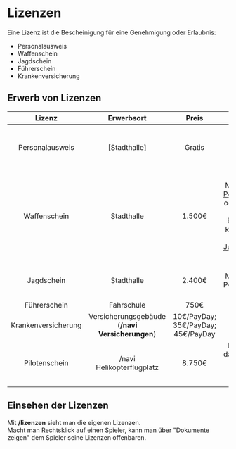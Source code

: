 # Lizenzen 
Eine Lizenz ist die Bescheinigung für eine Genehmigung oder Erlaubnis:

* Personalausweis
* Waffenschein
* Jagdschein
* Führerschein
* Krankenversicherung

## Erwerb von Lizenzen

| Lizenz              | Erwerbsort                              | Preis                              | Info                                                                                                    |
|:-------------------:|:---------------------------------------:|:----------------------------------:|:-------------------------------------------------------------------------------------------------------:|
| Personalausweis     | [Stadthalle]                            | Gratis                             | Kann nur einmal erstellt werden. Danach muss erst ein [Charaktertod](../../pages/krankheiten/gesundheit.md) erfolgen. |
| Waffenschein        | Stadthalle                              | 1.500€                             | Kann bei Missbrauch von der [Polizei](../../pages/fraktionen/polizei.md) abgenommen oder beschlagnahmt werden. Bei Beschlagnahmung kann dieser für 20€ bei der [Justizvollzugsanstalt](../../pages/orte/jva.md) abgeholt werden. |
| Jagdschein          | Stadthalle                              | 2.400€                             | Kann bei Missbrauch von der Polizei abgenommen werden.                                                  |
| Führerschein        | Fahrschule                              | 750€                               |                                                                                                         |
| Krankenversicherung | Versicherungsgebäude (**/navi Versicherungen**) | 10€/PayDay; 35€/PayDay; 45€/PayDay | NPC Antonia mit Rechtsklick anklicken.                                                                  |
| Pilotenschein       | /navi Helikopterflugplatz               | 8.750€                             | Bei Verstoß gegen das Serverregelwerk kann der Schein abgenommen werden.                                |

## Einsehen der Lizenzen

Mit **/lizenzen** sieht man die eigenen Lizenzen.  
Macht man Rechtsklick auf einen Spieler, kann man über "Dokumente zeigen" dem Spieler seine Lizenzen offenbaren.
